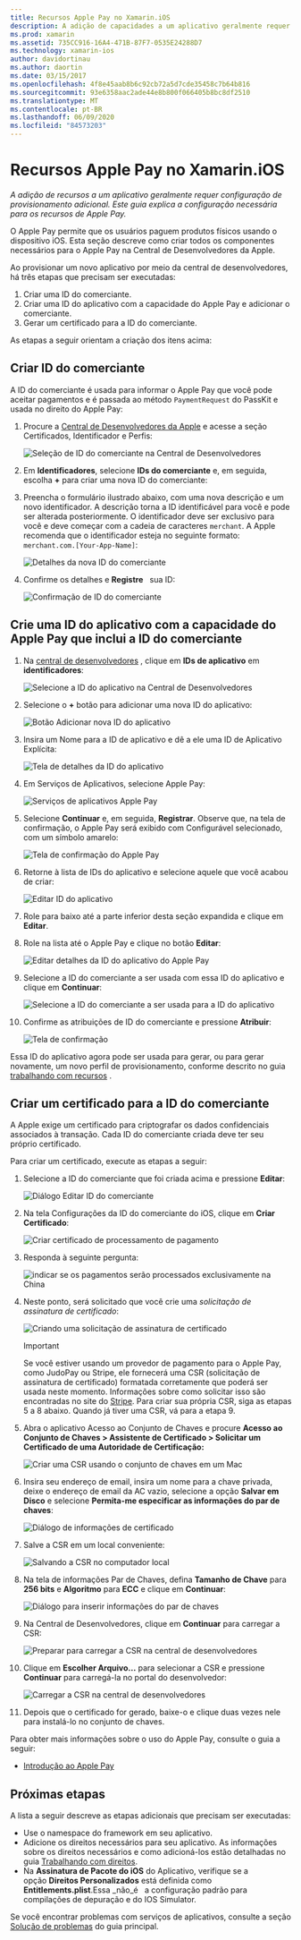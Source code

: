 ```yaml
---
title: Recursos Apple Pay no Xamarin.iOS
description: A adição de capacidades a um aplicativo geralmente requer uma configuração de provisionamento adicional. Este guia explica a configuração necessária para as funcionalidades do Apple Pay.
ms.prod: xamarin
ms.assetid: 735CC916-16A4-471B-87F7-0535E24288D7
ms.technology: xamarin-ios
author: davidortinau
ms.author: daortin
ms.date: 03/15/2017
ms.openlocfilehash: 4f8e45aab8b6c92cb72a5d7cde35458c7b64b816
ms.sourcegitcommit: 93e6358aac2ade44e8b800f066405b8bc8df2510
ms.translationtype: MT
ms.contentlocale: pt-BR
ms.lasthandoff: 06/09/2020
ms.locfileid: "84573203"
---
```

# <a name="apple-pay-capabilities-in-xamarinios"></a>Recursos Apple Pay no Xamarin.iOS

_A adição de recursos a um aplicativo geralmente requer configuração de provisionamento adicional. Este guia explica a configuração necessária para os recursos de Apple Pay._

O Apple Pay permite que os usuários paguem produtos físicos usando o dispositivo iOS. Esta seção descreve como criar todos os componentes necessários para o Apple Pay na Central de Desenvolvedores da Apple.

Ao provisionar um novo aplicativo por meio da central de desenvolvedores, há três etapas que precisam ser executadas:

1. Criar uma ID do comerciante.
2. Criar uma ID do aplicativo com a capacidade do Apple Pay e adicionar o comerciante.
3. Gerar um certificado para a ID do comerciante.

As etapas a seguir orientam a criação dos itens acima:

<a name="merchantid"></a>

## <a name="create-merchant-id"></a>Criar ID do comerciante

A ID do comerciante é usada para informar o Apple Pay que você pode aceitar pagamentos e é passada ao método `PaymentRequest` do PassKit e usada no direito do Apple Pay:

1. Procure a [Central de Desenvolvedores da Apple](https://developer.apple.com/account/) e acesse a seção Certificados, Identificador e Perfis:

    ![Seleção de ID do comerciante na Central de Desenvolvedores](apple-pay-capabilities-images/image57.png)

2. Em **Identificadores**, selecione **IDs do comerciante** e, em seguida, escolha **+** para criar uma nova ID do comerciante:  

3. Preencha o formulário ilustrado abaixo, com uma nova descrição e um novo identificador. A descrição torna a ID identificável para você e pode ser alterada posteriormente. O identificador deve ser exclusivo para você e deve começar com a cadeia de caracteres `merchant`. A Apple recomenda que o identificador esteja no seguinte formato: `merchant.com.[Your-App-Name]`:

    ![Detalhes da nova ID do comerciante](apple-pay-capabilities-images/image58.png)

4. Confirme os detalhes e **Registre**   sua ID: 

    ![Confirmação de ID do comerciante](apple-pay-capabilities-images/image59.png)

<a name="appid"></a>

## <a name="create-an-app-id-with-the-apple-pay-capability-that-includes-the-merchant-id"></a>Crie uma ID do aplicativo com a capacidade do Apple Pay que inclui a ID do comerciante

1. Na [central de desenvolvedores](https://developer.apple.com/account/) , clique em **IDs de aplicativo** em **identificadores**:

    ![Selecione a ID do aplicativo na Central de Desenvolvedores](apple-pay-capabilities-images/image6.png)

2. Selecione o **+** botão para adicionar uma nova ID do aplicativo:

    ![Botão Adicionar nova ID do aplicativo](apple-pay-capabilities-images/image27.png)

3. Insira um Nome para a ID de aplicativo e dê a ele uma ID de Aplicativo Explícita:    

    ![Tela de detalhes da ID do aplicativo](apple-pay-capabilities-images/image35.png)

4. Em Serviços de Aplicativos, selecione Apple Pay:    

    ![Serviços de aplicativos Apple Pay](apple-pay-capabilities-images/image36.png)

5. Selecione **Continuar** e, em seguida, **Registrar**. Observe que, na tela de confirmação, o Apple Pay será exibido com Configurável selecionado, com um símbolo amarelo:

    ![Tela de confirmação do Apple Pay](apple-pay-capabilities-images/image37.png)

6. Retorne à lista de IDs do aplicativo e selecione aquele que você acabou de criar:  

    ![Editar ID do aplicativo](apple-pay-capabilities-images/image38.png)

7. Role para baixo até a parte inferior desta seção expandida e clique em **Editar**.
8. Role na lista até o Apple Pay e clique no botão **Editar**:  

    ![Editar detalhes da ID do aplicativo do Apple Pay](apple-pay-capabilities-images/image39.png)

9. Selecione a ID do comerciante a ser usada com essa ID do aplicativo e clique em **Continuar**:  

    ![Selecione a ID do comerciante a ser usada para a ID do aplicativo](apple-pay-capabilities-images/image40.png)

10. Confirme as atribuições de ID do comerciante e pressione **Atribuir**:  

    ![Tela de confirmação](apple-pay-capabilities-images/image41.png)

Essa ID do aplicativo agora pode ser usada para gerar, ou para gerar novamente, um novo perfil de provisionamento, conforme descrito no guia [trabalhando com recursos](~/ios/deploy-test/provisioning/capabilities/index.md) .

<a name="certificate"></a>

## <a name="create-a-certificate-for-your-merchant-id"></a>Criar um certificado para a ID do comerciante

A Apple exige um certificado para criptografar os dados confidenciais associados à transação. Cada ID do comerciante criada deve ter seu próprio certificado.

Para criar um certificado, execute as etapas a seguir:

1. Selecione a ID do comerciante que foi criada acima e pressione **Editar**:

    ![Diálogo Editar ID do comerciante](apple-pay-capabilities-images/image42.png)

2. Na tela Configurações da ID do comerciante do iOS, clique em **Criar Certificado**:

    ![Criar certificado de processamento de pagamento](apple-pay-capabilities-images/image43.png)

3. Responda à seguinte pergunta:

    ![indicar se os pagamentos serão processados exclusivamente na China](apple-pay-capabilities-images/image44.png)

4. Neste ponto, será solicitado que você crie uma _solicitação de assinatura de certificado_:

    ![Criando uma solicitação de assinatura de certificado](apple-pay-capabilities-images/image45.png)

    > [!IMPORTANT]
    > Se você estiver usando um provedor de pagamento para o Apple Pay, como JudoPay ou Stripe, ele fornecerá uma CSR (solicitação de assinatura de certificado) formatada corretamente que poderá ser usada neste momento. Informações sobre como solicitar isso são encontradas no site do [Stripe](https://stripe.com/docs/apple-pay/apps#csr). Para criar sua própria CSR, siga as etapas 5 a 8 abaixo. Quando já tiver uma CSR, vá para a etapa 9.

5. Abra o aplicativo Acesso ao Conjunto de Chaves e procure **Acesso ao Conjunto de Chaves > Assistente de Certificado > Solicitar um Certificado de uma Autoridade de Certificação:**

     ![Criar uma CSR usando o conjunto de chaves em um Mac](apple-pay-capabilities-images/image46.png)

6. Insira seu endereço de email, insira um nome para a chave privada, deixe o endereço de email da AC vazio, selecione a opção **Salvar em Disco** e selecione **Permita-me especificar as informações do par de chaves**:

     ![Diálogo de informações de certificado](apple-pay-capabilities-images/image47.png)

7. Salve a CSR em um local conveniente:

     ![Salvando a CSR no computador local](apple-pay-capabilities-images/image48.png)

8. Na tela de informações Par de Chaves, defina **Tamanho de Chave** para **256 bits** e **Algoritmo** para **ECC** e clique em **Continuar**:

     ![Diálogo para inserir informações do par de chaves](apple-pay-capabilities-images/image49.png)

9. Na Central de Desenvolvedores, clique em **Continuar** para carregar a CSR:

     ![Preparar para carregar a CSR na central de desenvolvedores](apple-pay-capabilities-images/image50.png)

10. Clique em **Escolher Arquivo...** para selecionar a CSR e pressione **Continuar** para carregá-la no portal do desenvolvedor:

     ![Carregar a CSR na central de desenvolvedores](apple-pay-capabilities-images/image51.png)

11. Depois que o certificado for gerado, baixe-o e clique duas vezes nele para instalá-lo no conjunto de chaves.

Para obter mais informações sobre o uso do Apple Pay, consulte o guia a seguir:

* [Introdução ao Apple Pay](~/ios/platform/apple-pay.md)

## <a name="next-steps"></a>Próximas etapas

A lista a seguir descreve as etapas adicionais que precisam ser executadas:

* Use o namespace do framework em seu aplicativo.
* Adicione os direitos necessários para seu aplicativo. As informações sobre os direitos necessários e como adicioná-los estão detalhadas no guia [Trabalhando com direitos](~/ios/deploy-test/provisioning/entitlements.md).
* Na **Assinatura de Pacote do iOS** do Aplicativo, verifique se a opção **Direitos Personalizados** está definida como **Entitlements.plist**.Essa _não_é   a configuração padrão para compilações de depuração e do IOS Simulator.

Se você encontrar problemas com serviços de aplicativos, consulte a seção [Solução de problemas](~/ios/deploy-test/provisioning/capabilities/index.md) do guia principal.
